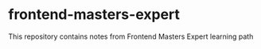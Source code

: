# frontend-masters-expert
This repository contains notes from Frontend Masters Expert learning path
